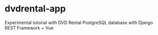 # dvdrental-app
Experimental tutorial with DVD Rental PostgreSQL database with Django REST Framework + Vue
